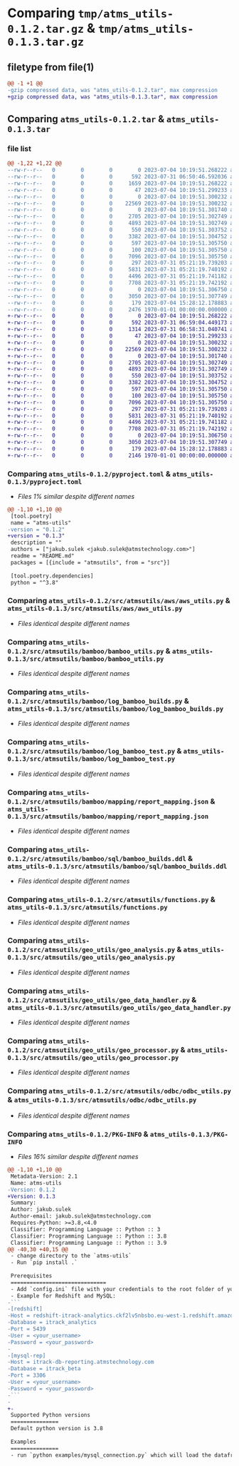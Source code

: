 # Comparing `tmp/atms_utils-0.1.2.tar.gz` & `tmp/atms_utils-0.1.3.tar.gz`

## filetype from file(1)

```diff
@@ -1 +1 @@
-gzip compressed data, was "atms_utils-0.1.2.tar", max compression
+gzip compressed data, was "atms_utils-0.1.3.tar", max compression
```

## Comparing `atms_utils-0.1.2.tar` & `atms_utils-0.1.3.tar`

### file list

```diff
@@ -1,22 +1,22 @@
--rw-r--r--   0        0        0        0 2023-07-04 10:19:51.268222 atms_utils-0.1.2/LICENSE
--rw-r--r--   0        0        0      592 2023-07-31 06:50:46.592036 atms_utils-0.1.2/pyproject.toml
--rw-r--r--   0        0        0     1659 2023-07-04 10:19:51.268222 atms_utils-0.1.2/README.md
--rw-r--r--   0        0        0       47 2023-07-04 10:19:51.299233 atms_utils-0.1.2/src/atmsutils/__init__.py
--rw-r--r--   0        0        0        0 2023-07-04 10:19:51.300232 atms_utils-0.1.2/src/atmsutils/aws/__init__.py
--rw-r--r--   0        0        0    22569 2023-07-04 10:19:51.300232 atms_utils-0.1.2/src/atmsutils/aws/aws_utils.py
--rw-r--r--   0        0        0        0 2023-07-04 10:19:51.301740 atms_utils-0.1.2/src/atmsutils/bamboo/__init__.py
--rw-r--r--   0        0        0     2705 2023-07-04 10:19:51.302749 atms_utils-0.1.2/src/atmsutils/bamboo/bamboo_utils.py
--rw-r--r--   0        0        0     4893 2023-07-04 10:19:51.302749 atms_utils-0.1.2/src/atmsutils/bamboo/log_bamboo_builds.py
--rw-r--r--   0        0        0      550 2023-07-04 10:19:51.303752 atms_utils-0.1.2/src/atmsutils/bamboo/log_bamboo_test.py
--rw-r--r--   0        0        0     3382 2023-07-04 10:19:51.304752 atms_utils-0.1.2/src/atmsutils/bamboo/mapping/report_mapping.json
--rw-r--r--   0        0        0      597 2023-07-04 10:19:51.305750 atms_utils-0.1.2/src/atmsutils/bamboo/sql/bamboo_builds.ddl
--rw-r--r--   0        0        0      100 2023-07-04 10:19:51.305750 atms_utils-0.1.2/src/atmsutils/bamboo/sql/max_completed_at.sql
--rw-r--r--   0        0        0     7096 2023-07-04 10:19:51.305750 atms_utils-0.1.2/src/atmsutils/functions.py
--rw-r--r--   0        0        0      297 2023-07-31 05:21:19.739203 atms_utils-0.1.2/src/atmsutils/geo_utils/__init__.py
--rw-r--r--   0        0        0     5831 2023-07-31 05:21:19.740192 atms_utils-0.1.2/src/atmsutils/geo_utils/geo_analysis.py
--rw-r--r--   0        0        0     4496 2023-07-31 05:21:19.741182 atms_utils-0.1.2/src/atmsutils/geo_utils/geo_data_handler.py
--rw-r--r--   0        0        0     7708 2023-07-31 05:21:19.742192 atms_utils-0.1.2/src/atmsutils/geo_utils/geo_processor.py
--rw-r--r--   0        0        0        0 2023-07-04 10:19:51.306750 atms_utils-0.1.2/src/atmsutils/odbc/__init__.py
--rw-r--r--   0        0        0     3050 2023-07-04 10:19:51.307749 atms_utils-0.1.2/src/atmsutils/odbc/odbc_utils.py
--rw-r--r--   0        0        0      179 2023-07-04 15:28:12.178883 atms_utils-0.1.2/src/atmsutils/test_submodul
--rw-r--r--   0        0        0     2476 1970-01-01 00:00:00.000000 atms_utils-0.1.2/PKG-INFO
+-rw-r--r--   0        0        0        0 2023-07-04 10:19:51.268222 atms_utils-0.1.3/LICENSE
+-rw-r--r--   0        0        0      592 2023-07-31 06:59:04.449173 atms_utils-0.1.3/pyproject.toml
+-rw-r--r--   0        0        0     1314 2023-07-31 06:58:31.040741 atms_utils-0.1.3/README.md
+-rw-r--r--   0        0        0       47 2023-07-04 10:19:51.299233 atms_utils-0.1.3/src/atmsutils/__init__.py
+-rw-r--r--   0        0        0        0 2023-07-04 10:19:51.300232 atms_utils-0.1.3/src/atmsutils/aws/__init__.py
+-rw-r--r--   0        0        0    22569 2023-07-04 10:19:51.300232 atms_utils-0.1.3/src/atmsutils/aws/aws_utils.py
+-rw-r--r--   0        0        0        0 2023-07-04 10:19:51.301740 atms_utils-0.1.3/src/atmsutils/bamboo/__init__.py
+-rw-r--r--   0        0        0     2705 2023-07-04 10:19:51.302749 atms_utils-0.1.3/src/atmsutils/bamboo/bamboo_utils.py
+-rw-r--r--   0        0        0     4893 2023-07-04 10:19:51.302749 atms_utils-0.1.3/src/atmsutils/bamboo/log_bamboo_builds.py
+-rw-r--r--   0        0        0      550 2023-07-04 10:19:51.303752 atms_utils-0.1.3/src/atmsutils/bamboo/log_bamboo_test.py
+-rw-r--r--   0        0        0     3382 2023-07-04 10:19:51.304752 atms_utils-0.1.3/src/atmsutils/bamboo/mapping/report_mapping.json
+-rw-r--r--   0        0        0      597 2023-07-04 10:19:51.305750 atms_utils-0.1.3/src/atmsutils/bamboo/sql/bamboo_builds.ddl
+-rw-r--r--   0        0        0      100 2023-07-04 10:19:51.305750 atms_utils-0.1.3/src/atmsutils/bamboo/sql/max_completed_at.sql
+-rw-r--r--   0        0        0     7096 2023-07-04 10:19:51.305750 atms_utils-0.1.3/src/atmsutils/functions.py
+-rw-r--r--   0        0        0      297 2023-07-31 05:21:19.739203 atms_utils-0.1.3/src/atmsutils/geo_utils/__init__.py
+-rw-r--r--   0        0        0     5831 2023-07-31 05:21:19.740192 atms_utils-0.1.3/src/atmsutils/geo_utils/geo_analysis.py
+-rw-r--r--   0        0        0     4496 2023-07-31 05:21:19.741182 atms_utils-0.1.3/src/atmsutils/geo_utils/geo_data_handler.py
+-rw-r--r--   0        0        0     7708 2023-07-31 05:21:19.742192 atms_utils-0.1.3/src/atmsutils/geo_utils/geo_processor.py
+-rw-r--r--   0        0        0        0 2023-07-04 10:19:51.306750 atms_utils-0.1.3/src/atmsutils/odbc/__init__.py
+-rw-r--r--   0        0        0     3050 2023-07-04 10:19:51.307749 atms_utils-0.1.3/src/atmsutils/odbc/odbc_utils.py
+-rw-r--r--   0        0        0      179 2023-07-04 15:28:12.178883 atms_utils-0.1.3/src/atmsutils/test_submodul
+-rw-r--r--   0        0        0     2146 1970-01-01 00:00:00.000000 atms_utils-0.1.3/PKG-INFO
```

### Comparing `atms_utils-0.1.2/pyproject.toml` & `atms_utils-0.1.3/pyproject.toml`

 * *Files 1% similar despite different names*

```diff
@@ -1,10 +1,10 @@
 [tool.poetry]
 name = "atms-utils"
-version = "0.1.2"
+version = "0.1.3"
 description = ""
 authors = ["jakub.sulek <jakub.sulek@atmstechnology.com>"]
 readme = "README.md"
 packages = [{include = "atmsutils", from = "src"}]
 
 [tool.poetry.dependencies]
 python = "^3.8"
```

### Comparing `atms_utils-0.1.2/src/atmsutils/aws/aws_utils.py` & `atms_utils-0.1.3/src/atmsutils/aws/aws_utils.py`

 * *Files identical despite different names*

### Comparing `atms_utils-0.1.2/src/atmsutils/bamboo/bamboo_utils.py` & `atms_utils-0.1.3/src/atmsutils/bamboo/bamboo_utils.py`

 * *Files identical despite different names*

### Comparing `atms_utils-0.1.2/src/atmsutils/bamboo/log_bamboo_builds.py` & `atms_utils-0.1.3/src/atmsutils/bamboo/log_bamboo_builds.py`

 * *Files identical despite different names*

### Comparing `atms_utils-0.1.2/src/atmsutils/bamboo/log_bamboo_test.py` & `atms_utils-0.1.3/src/atmsutils/bamboo/log_bamboo_test.py`

 * *Files identical despite different names*

### Comparing `atms_utils-0.1.2/src/atmsutils/bamboo/mapping/report_mapping.json` & `atms_utils-0.1.3/src/atmsutils/bamboo/mapping/report_mapping.json`

 * *Files identical despite different names*

### Comparing `atms_utils-0.1.2/src/atmsutils/bamboo/sql/bamboo_builds.ddl` & `atms_utils-0.1.3/src/atmsutils/bamboo/sql/bamboo_builds.ddl`

 * *Files identical despite different names*

### Comparing `atms_utils-0.1.2/src/atmsutils/functions.py` & `atms_utils-0.1.3/src/atmsutils/functions.py`

 * *Files identical despite different names*

### Comparing `atms_utils-0.1.2/src/atmsutils/geo_utils/geo_analysis.py` & `atms_utils-0.1.3/src/atmsutils/geo_utils/geo_analysis.py`

 * *Files identical despite different names*

### Comparing `atms_utils-0.1.2/src/atmsutils/geo_utils/geo_data_handler.py` & `atms_utils-0.1.3/src/atmsutils/geo_utils/geo_data_handler.py`

 * *Files identical despite different names*

### Comparing `atms_utils-0.1.2/src/atmsutils/geo_utils/geo_processor.py` & `atms_utils-0.1.3/src/atmsutils/geo_utils/geo_processor.py`

 * *Files identical despite different names*

### Comparing `atms_utils-0.1.2/src/atmsutils/odbc/odbc_utils.py` & `atms_utils-0.1.3/src/atmsutils/odbc/odbc_utils.py`

 * *Files identical despite different names*

### Comparing `atms_utils-0.1.2/PKG-INFO` & `atms_utils-0.1.3/PKG-INFO`

 * *Files 16% similar despite different names*

```diff
@@ -1,10 +1,10 @@
 Metadata-Version: 2.1
 Name: atms-utils
-Version: 0.1.2
+Version: 0.1.3
 Summary: 
 Author: jakub.sulek
 Author-email: jakub.sulek@atmstechnology.com
 Requires-Python: >=3.8,<4.0
 Classifier: Programming Language :: Python :: 3
 Classifier: Programming Language :: Python :: 3.8
 Classifier: Programming Language :: Python :: 3.9
@@ -40,30 +40,15 @@
 - change directory to the `atms-utils`  
 - Run `pip install .`  
 
 Prerequisites
 ==============================
 - Add `config.ini` file with your credentials to the root folder of your project
 - Example for Redshift and MySQL:
-```
-[redshift]
-Host = redshift-itrack-analytics.ckf2lv5nbsbo.eu-west-1.redshift.amazonaws.com
-Database = itrack_analytics
-Port = 5439
-User = <your_username>
-Password = <your_password>
-
-[mysql-rep]
-Host = itrack-db-reporting.atmstechnology.com
-Database = itrack_beta
-Port = 3306
-User = <your_username>
-Password = <your_password>
-```
-
+- 
 Supported Python versions
 ===============
 Default python version is 3.8
 
 Examples
 ===============
 - run `python examples/mysql_connection.py` which will load the dataframe from MySQL for one customer
```

